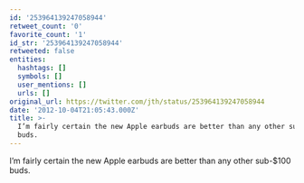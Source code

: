 ```yaml
---
id: '253964139247058944'
retweet_count: '0'
favorite_count: '1'
id_str: '253964139247058944'
retweeted: false
entities:
  hashtags: []
  symbols: []
  user_mentions: []
  urls: []
original_url: https://twitter.com/jth/status/253964139247058944
date: '2012-10-04T21:05:43.000Z'
title: >-
  I’m fairly certain the new Apple earbuds are better than any other sub-$100
  buds.
---
```


I’m fairly certain the new Apple earbuds are better than any other sub-$100 buds.